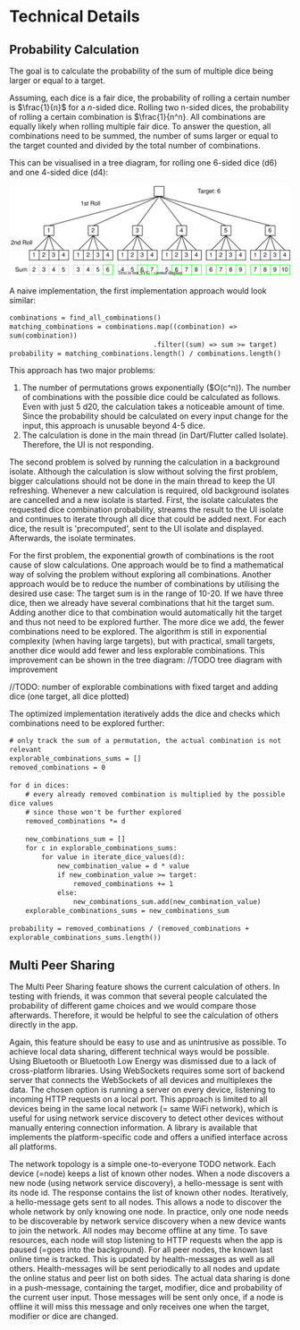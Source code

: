 # Technical Details

## Probability Calculation

The goal is to calculate the probability of the sum of multiple dice being larger or equal to a target.

Assuming, each dice is a fair dice, the probability of rolling a certain number is $\frac{1}{n}$ for a $n$-sided dice. Rolling two n-sided dices, the probability of rolling a certain combination is $\frac{1}{n^n}. All combinations are equally likely when rolling multiple fair dice. To answer the question, all combinations need to be summed, the number of sums larger or equal to the target counted and divided by the total number of combinations.

This can be visualised in a tree diagram, for rolling one 6-sided dice (d6) and one 4-sided dice (d4):

![tree diagram of probabilities rolling a d6 and d4](img/d6d4_tree_target_6.drawio.svg)

A naive implementation, the first implementation approach would look similar:
```
combinations = find_all_combinations()
matching_combinations = combinations.map((combination) => sum(combination))
                                    .filter((sum) => sum >= target)
probability = matching_combinations.length() / combinations.length()
```
This approach has two major problems:
1. The number of permutations grows exponentially ($O(c^n)). The number of combinations with the possible dice could be calculated as follows. Even with just 5 d20, the calculation takes a noticeable amount of time. Since the probability should be calculated on every input change for the input, this approach is unusable beyond 4-5 dice. 
2. The calculation is done in the main thread (in Dart/Flutter called Isolate). Therefore, the UI is not responding.

The second problem is solved by running the calculation in a background isolate. Although the calculation is slow without solving the first problem, bigger calculations should not be done in the main thread to keep the UI refreshing.
Whenever a new calculation is required, old background isolates are cancelled and a new isolate is started. First, the isolate calculates the requested dice combination probability, streams the result to the UI isolate and continues to iterate through all dice that could be added next. For each dice, the result is 'precomputed', sent to the UI isolate and displayed. Afterwards, the isolate terminates.

For the first problem, the exponential growth of combinations is the root cause of slow calculations. One approach would be to find a mathematical way of solving the problem without exploring all combinations. Another approach would be to reduce the number of combinations by utilising the desired use case: The target sum is in the range of 10-20. If we have three dice, then we already have several combinations that hit the target sum. Adding another dice to that combination would automatically hit the target and thus not need to be explored further. The more dice we add, the fewer combinations need to be explored. The algorithm is still in exponential complexity (when having large targets), but with practical, small targets, another dice would add fewer and less explorable combinations. This improvement can be shown in the tree diagram:
//TODO tree diagram with improvement

//TODO: number of explorable combinations with fixed target and adding dice (one target, all dice plotted)

The optimized implementation iteratively adds the dice and checks which combinations need to be explored further:
```
# only track the sum of a permutation, the actual combination is not relevant
explorable_combinations_sums = []
removed_combinations = 0

for d in dices:
    # every already removed combination is multiplied by the possible dice values
    # since those won't be further explored
    removed_combinations *= d

    new_combinations_sum = []
    for c in explorable_combinations_sums:
        for value in iterate_dice_values(d):
            new_combination_value = d * value
            if new_combination_value >= target:
                removed_combinations += 1
            else:
                new_combinations_sum.add(new_combination_value)
    explorable_combinations_sums = new_combinations_sum

probability = removed_combinations / (removed_combinations + explorable_combinations_sums.length())
```

## Multi Peer Sharing

The Multi Peer Sharing feature shows the current calculation of others. In testing with friends, it was common that several people calculated the probability of different game choices and we would compare those afterwards. Therefore, it would be helpful to see the calculation of others directly in the app.

Again, this feature should be easy to use and as unintrusive as possible. To achieve local data sharing, different technical ways would be possible. Using Bluetooth or Bluetooth Low Energy was dismissed due to a lack of cross-platform libraries. Using WebSockets requires some sort of backend server that connects the WebSockets of all devices and multiplexes the data. The chosen option is running a server on every device, listening to incoming HTTP requests on a local port. This approach is limited to all devices being in the same local network (= same WiFi network), which is useful for using network service discovery to detect other devices without manually entering connection information. A library is available that implements the platform-specific code and offers a unified interface across all platforms.

The network topology is a simple one-to-everyone TODO network. Each device (=node) keeps a list of known other nodes. When a node discovers a new node (using network service discovery), a hello-message is sent with its node id. The response contains the list of known other nodes. Iteratively, a hello-message gets sent to all nodes. This allows a node to discover the whole network by only knowing one node. In practice, only one node needs to be discoverable by network service discovery when a new device wants to join the network.
All nodes may become offline at any time. To save resources, each node will stop listening to HTTP requests when the app is paused (=goes into the background). For all peer nodes, the known last online time is tracked. This is updated by health-messages as well as all others. Health-messages will be sent periodically to all nodes and update the online status and peer list on both sides.
The actual data sharing is done in a push-message, containing the target, modifier, dice and probability of the current user input. Those messages will be sent only once, if a node is offline it will miss this message and only receives one when the target, modifier or dice are changed. 
